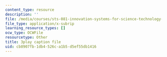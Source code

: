 ```yaml
---
content_type: resource
description: ''
file: /media/courses/sts-081-innovation-systems-for-science-technology-energy-manufacturing-and-health-spring-2017/cb8907fb1db4526ca1b5d5ef55db1416_RDvMzWDzZkc.vtt
file_type: application/x-subrip
learning_resource_types: []
ocw_type: OCWFile
resourcetype: Other
title: 3play caption file
uid: cb8907fb-1db4-526c-a1b5-d5ef55db1416
---
```

